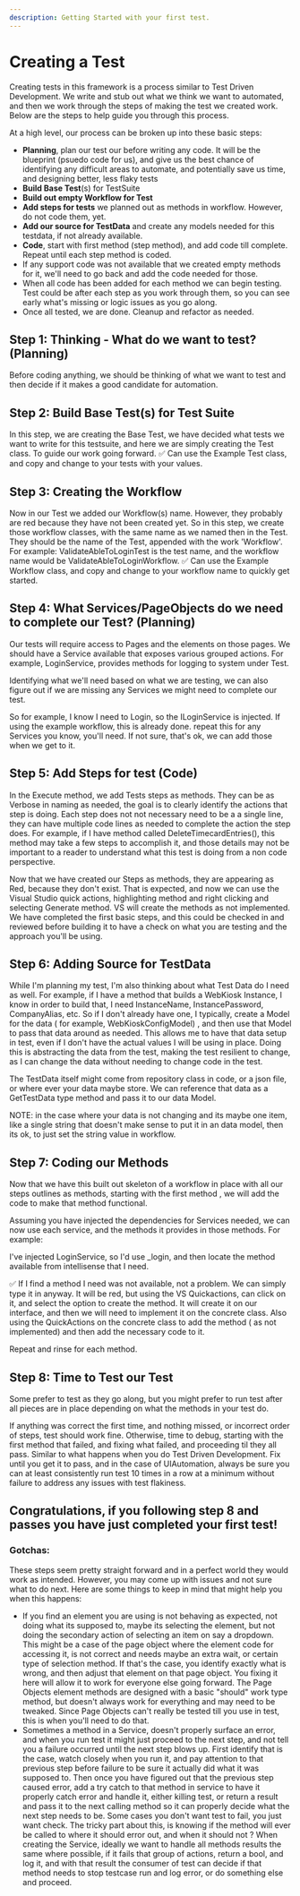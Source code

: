 ```yaml
---
description: Getting Started with your first test.
---
```


# Creating a Test

Creating tests in this framework is a process similar to Test Driven Development. We write and stub out what we think we want to automated, and then we work through the steps of making the test we created work. Below are the steps to help guide you through this process.

At a high level, our process can be broken up into these basic steps:

* **Planning**, plan our test our before writing any code. It will be the blueprint \(psuedo code for us\), and give us the best chance of identifying any difficult areas to automate, and potentially save us time, and designing better, less flaky tests
* **Build Base Test**\(s\) for TestSuite
* **Build out empty Workflow for Test**
* **Add steps for tests** we planned out as methods in workflow. However, do not code them, yet.
* **Add our source for TestData** and create any models needed for this testdata, if not already available.
* **Code**, start with first method \(step method\), and add code till complete. Repeat until each step method is coded.
* If any support code was not available that we created empty methods for it, we'll need to go back and add the code needed for those.
* When all code has been added for each method we can begin testing. Test could be after each step as you work through them, so you can see early what's missing or logic issues as you go along.
* Once all tested, we are done. Cleanup and refactor as needed.

## Step 1: Thinking - What do we want to test? \(Planning\)

Before coding anything, we should be thinking of what we want to test and then decide if it makes a good candidate for automation.

## Step 2: Build Base Test\(s\) for Test Suite

In this step, we are creating the Base Test, we have decided what tests we want to write for this testsuite, and here we are simply creating the Test class. To guide our work going forward. ✅ Can use the Example Test class, and copy and change to your tests with your values. 

## Step 3: Creating the Workflow

Now in our Test we added our Workflow\(s\) name. However, they probably are red because they have not been created yet. So in this step, we create those workflow classes, with the same name as we named then in the Test. They should be the name of the Test, appended with the work 'Workflow'. For example: ValidateAbleToLoginTest is the test name, and the workflow name would be ValidateAbleToLoginWorkflow. ✅ Can use the Example Workflow class, and copy and change to your workflow name to quickly get started.

## Step 4:  What Services/PageObjects do we need to complete our Test? \(Planning\)

Our tests will require access to Pages and the elements on those pages. We should have a Service available that exposes various grouped actions. For example, LoginService, provides methods for logging to system under Test.

Identifying what we'll need based on what we are testing, we can also figure out if we are missing any Services we might need to complete our test.

So for example, I know I need to Login, so the ILoginService is injected. If using the example workflow, this is already done. repeat this for any Services you know, you'll need. If not sure, that's ok, we can add those when we get to it.

## Step 5: Add Steps for test \(Code\)

In the Execute method, we add Tests steps as methods. They can be as Verbose in naming as needed, the goal is to clearly identify the actions that step is doing. Each step does not not necessary need to be a a single line, they can have multiple code lines as needed to complete the action the step does. For example, if I have method called DeleteTimecardEntries\(\), this method may take a few steps to accomplish it, and those details may not be important to a reader to understand what this test is doing from a non code perspective.

Now that we have created our Steps as methods, they are appearing as Red, because they don't exist. That is expected, and now we can use the Visual Studio quick actions, highlighting method and right clicking and selecting Generate method. VS will create the methods as not implemented. We have completed the first basic steps, and this could be checked in and reviewed before building it to have a check on what you are testing and the approach you'll be using.

## Step 6: Adding Source for TestData

While I'm planning my test, I'm also thinking about what Test Data do I need as well. For example, if I have a method that builds a WebKiosk Instance, I know in order to build that, I need InstanceName, InstancePassword, CompanyAlias, etc. So if I don't already have one, I typically, create a Model for the data \( for example, WebKioskConfigModel\) , and then use that Model to pass that data around as needed. This allows me to have that data setup in test, even if I don't have the actual values I will be using in place. Doing this is abstracting the data from the test, making the test resilient to change, as I can change the data without needing to change code in the test.

The TestData itself might come from repository class in code, or a json file, or where ever your data maybe store. We can reference that data as a GetTestData type method and pass it to our data Model.

NOTE: in the case where your data is not changing and its maybe one item, like a single string that doesn't make sense to put it in an data model, then its ok, to just set the string value in workflow.

## Step 7: Coding our Methods

Now that we have this built out skeleton of a workflow in place with all our steps outlines as methods, starting with the first method , we will add the code to make that method functional.

Assuming you have injected the dependencies for Services needed, we can now use each service, and the methods it provides in those methods. For example: 

I've injected LoginService, so I'd use \_login, and then locate the method available from intellisense that I need. 

✅ If I find a method I need was not available, not a problem. We can simply type it in anyway. It will be red, but using the VS Quickactions, can click on it, and select the option to create the method. It will create it on our interface, and then we will need to implement it on the concrete class. Also using the QuickActions on the concrete class to add the method \( as not implemented\) and then add the necessary code to it.

Repeat and rinse for each method.

## Step 8: Time to Test our Test

Some prefer to test as they go along, but you might prefer to run test after all pieces are in place depending on what the methods in your test do. 

If anything was correct the first time, and nothing missed, or incorrect order of steps, test should work fine. Otherwise, time to debug, starting with the first method that failed, and fixing what failed, and proceeding til they all pass. Similar to what happens when you do Test Driven Development. Fix until you get it to pass, and in the case of UIAutomation, always be sure you can at least consistently run test 10 times in a row at a minimum without failure to address any issues with test flakiness.



## Congratulations, if you following step 8 and passes you have just completed your first test!

### Gotchas: 

These steps seem pretty straight forward and in a perfect world they would work as intended. However, you may come up with issues and not sure what to do next. Here are some things to keep in mind that might help you when this happens: 

* If you find an element you are using is not behaving as expected, not doing what its supposed to, maybe its selecting the element, but not doing the secondary action of selecting an item on say a dropdown. This might be a case of the page object where the element code for accessing it, is not correct and needs maybe an extra wait, or certain type of selection method. If that's the case, you identify exactly what is wrong, and then adjust that element on that page object. You fixing it here will allow it to work for everyone else going forward. The Page Objects element methods are designed with a basic "should" work type method, but doesn't always work for everything and may need to be tweaked. Since Page Objects can't really be tested till you use in test, this is when you'll need to do that. 
* Sometimes a method in a Service, doesn't properly surface an error, and when you run test it might just proceed to the next step, and not tell you a failure occurred until the next step blows up. First identify that is the case, watch closely when you run it, and pay attention to that previous step before failure to be sure it actually did what it was supposed to. Then once you have figured out that the previous step caused error, add a try catch to that method in service to have it properly catch error and handle it, either killing test, or return a result and pass it to the next calling method so it can properly decide what the next step needs to be. Some cases you don't want test to fail, you just want check. The tricky part about this, is knowing if the method will ever be called to where it should error out, and when it should not ? When creating the Service, ideally we want to handle all methods results the same where possible, if it fails that group of actions, return a bool, and log it, and with that result the consumer of test can decide if that method needs to stop testcase run and log error, or do something else and proceed. 












